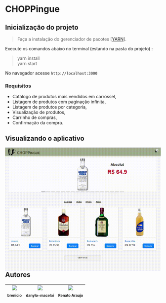 # CHOPPingue

## Inicialização do projeto
> Faça a instalação do gerenciador de pacotes [[YARN](https://yarnpkg.com/pt-BR/)].

Execute os comandos abaixo no terminal (estando na pasta do projeto) : <br/>

> yarn install <br/>
> yarn start

No navegador acesse `http://localhost:3000`

### Requisitos

* Catálogo de produtos mais vendidos em carrossel,
* Listagem de produtos com paginação infinita,
* Listagem de produtos por categoria,
* Visualização de produtos,
* Carrinho de compras,
* Confirmação da compra.

## Visualizando o aplicativo

 <img src="demo.gif"
     alt="Demo CHOPPingue"
     style="float: left; margin-right: 10px;" /> 

## Autores

<!-- ALL-CONTRIBUTORS-LIST:START - Do not remove or modify this section -->
<!-- prettier-ignore -->
| [<img src="https://avatars0.githubusercontent.com/u/6737144?s=460&v=4" width="100px;"/><br /><sub><b>brenicio</b></sub>](https://github.com/brenicio)<br /> | [<img src="https://avatars2.githubusercontent.com/u/8239569?s=460&v=4" width="100px;"/><br /><sub><b>danylo-macelai</b></sub>](https://github.com/danylo-macelai)<br />  |  [<img src="https://avatars3.githubusercontent.com/u/1007389?s=400&v=4" width="100px;"/><br /><sub><b>Renato Araujo</b></sub>](https://github.com/orenatoaraujo)<br /> |
| :-------------------------------------------------------------------------------------------------------------------------------------------------------------------: | :----------------------------------------------------------------------------------------------------------------------------------------------------------------------: | :---------------------------------------------------------------------------------------------------------------------------------------------------------: |
<!-- ALL-CONTRIBUTORS-LIST:END -->
